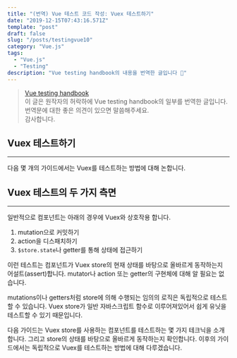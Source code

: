 ```yaml
---
title: "(번역) Vue 테스트 코드 작성: Vuex 테스트하기"
date: "2019-12-15T07:43:16.571Z"
template: "post"
draft: false
slug: "/posts/testingvue10"
category: "Vue.js"
tags:
  - "Vue.js"
  - "Testing"
description: "Vue testing handbook의 내용을 번역한 글입니다 📖"
---
```


> [Vue testing handbook](https://lmiller1990.github.io/vue-testing-handbook/computed-properties.html#testing-computed-properties) <br>
> 이 글은 원작자의 허락하에 Vue testing handbook의 일부를 번역한 글입니다. <br>
> 번역문에 대한 좋은 의견이 있으면 말씀해주세요. <br>
> 감사합니다.



## Vuex 테스트하기

---

다음 몇 개의 가이드에서는 Vuex를 테스트하는 방법에 대해 논합니다.



## Vuex 테스트의 두 가지 측면

---

일반적으로 컴포넌트는 아래의 경우에 Vuex와 상호작용 합니다.

1. mutation으로 커밋하기
2. action을 디스패치하기
3. `$store.state`나 getter를 통해 상태에 접근하기

이런 테스트는 컴포넌트가 Vuex store의 현재 상태를 바탕으로 올바르게 동작하는지 어설트(assert)합니다. mutator나 action 또는 getter의 구현체에 대해 알 필요는 없습니다.

mutations이나 getters처럼 store에 의해 수행되는 임의의 로직은 독립적으로 테스트할 수 있습니다. Vuex store가 일반 자바스크립트 함수로 이루어져있어서 쉽게 유닛을 테스트할 수 있기 때문입니다.

다음 가이드는 Vuex store를 사용하는 컴포넌트를 테스트하는 몇 가지 테크닉을 소개합니다. 그리고 store의 상태를 바탕으로 올바르게 동작하는지 확인합니다. 이후의 가이드에서는 독립적으로 Vuex를 테스트하는 방법에 대해 다루겠습니다.